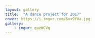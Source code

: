 ```yaml
---
layout: gallery
title:  "A dance project for 2017"
cover: https://i.imgur.com/6ux9YUa.jpg
gallery:
    - imgur: guzWCVq
---
```

